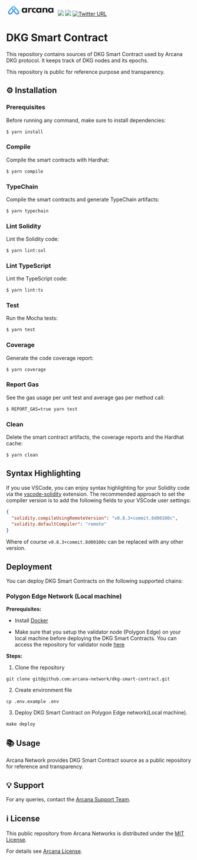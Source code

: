 <p>
<a href="#start"><img height="30rem" src="https://raw.githubusercontent.com/arcana-network/branding/main/an_logo_light_temp.png"/></a>
<a title="MIT License" href="https://github.com/arcana-network/license/blob/main/LICENSE.md"><img src="https://img.shields.io/badge/license-MIT-blue"/></a>
<a title="Beta release" href="https://github.com/arcana-network/dkg-smart-contract/releases"><img src="https://img.shields.io/github/v/release/arcana-network/dkg-smart-contract?style=flat-square&color=28A745"/></a>
<a title="Twitter" href="https://twitter.com/ArcanaNetwork"><img alt="Twitter URL" src="https://img.shields.io/twitter/url?style=social&url=https%3A%2F%2Ftwitter.com%2FArcanaNetwork"/></a>
</p>

# DKG Smart Contract

This repository contains sources of DKG Smart Contract used by Arcana DKG protocol. It keeps track of DKG nodes and its epochs.

This repository is public for reference purpose and transparency.

## ⚙️ Installation

### Prerequisites

Before running any command, make sure to install dependencies:

```sh
$ yarn install
```

### Compile

Compile the smart contracts with Hardhat:

```sh
$ yarn compile
```

### TypeChain

Compile the smart contracts and generate TypeChain artifacts:

```sh
$ yarn typechain
```

### Lint Solidity

Lint the Solidity code:

```sh
$ yarn lint:sol
```

### Lint TypeScript

Lint the TypeScript code:

```sh
$ yarn lint:ts
```

### Test

Run the Mocha tests:

```sh
$ yarn test
```

### Coverage

Generate the code coverage report:

```sh
$ yarn coverage
```

### Report Gas

See the gas usage per unit test and average gas per method call:

```sh
$ REPORT_GAS=true yarn test
```

### Clean

Delete the smart contract artifacts, the coverage reports and the Hardhat cache:

```sh
$ yarn clean
```

## Syntax Highlighting

If you use VSCode, you can enjoy syntax highlighting for your Solidity code via the
[vscode-solidity](https://github.com/juanfranblanco/vscode-solidity) extension. The recommended approach to set the
compiler version is to add the following fields to your VSCode user settings:

```json
{
  "solidity.compileUsingRemoteVersion": "v0.8.3+commit.8d00100c",
  "solidity.defaultCompiler": "remote"
}
```

Where of course `v0.8.3+commit.8d00100c` can be replaced with any other version.

## Deployment

You can deploy DKG Smart Contracts on the following supported chains:

### Polygon Edge Network (Local machine)

**Prerequisites:**

- Install [Docker](https://docs.docker.com/engine/install/)

- Make sure that you setup the validator node (Polygon Edge) on your local machine before deploying the DKG Smart Contracts. You can access the repository for validator node [here](https://github.com/arcana-network/validator-node-setup)

**Steps:**

1. Clone the repository

```
git clone git@github.com:arcana-network/dkg-smart-contract.git
```

2. Create environment file

```
cp .env.example .env
```

3. Deploy DKG Smart Contract on Polygon Edge network(Local machine).

```
make deploy
```

## 📚 Usage

Arcana Network provides DKG Smart Contract source as a public repository for reference and transparency.

## 💡 Support

For any queries, contact the [Arcana Support Team](mailto:support@arcana.network).

## ℹ️ License

This public repository from Arcana Networks is distributed under the [MIT License](https://fossa.com/blog/open-source-licenses-101-mit-license/).

For details see [Arcana License](https://github.com/arcana-network/license/blob/main/LICENSE.md).
